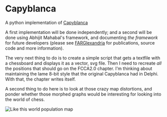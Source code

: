 # Capyblanca

A python implementation of [Capyblanca]()

A first implementation will be done independently; and a second will be done using Abhijit Mahabal's framework, and documenting *the framework* for future developers (please see [FARGlexandria](https://github.com/Alex-Linhares/FARGlexandria) for publications, source code and more information).

The very next thing to do is to create a simple script that gets a textfile with a chessboard and displays it as a vector, svg file.  Then I need to recreate *all* the positions that should go on the FCCA2.0 chapter. I'm thinking about maintaining the lame 8-bit style that the original Capyblanca had in Delphi.  With that, the chapter writes itself. 

A second thing to do here is to look at those crazy map distortions, and ponder whether those morphed graphs would be interesting for looking into the world of chess.  

![Like this world population map](http://i.dailymail.co.uk/i/pix/2009/10/02/article-1217571-06A92BFC000005DC-920_964x405.jpg)
